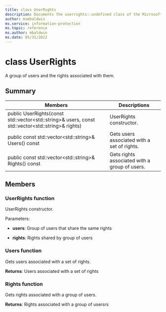 ```yaml
---
title: class UserRights 
description: Documents the userrights::undefined class of the Microsoft Information Protection (MIP) SDK.
author: msmbaldwin
ms.service: information-protection
ms.topic: reference
ms.author: mbaldwin
ms.date: 05/31/2022
---
```


# class UserRights 
A group of users and the rights associated with them.
  
## Summary
 Members                        | Descriptions                                
--------------------------------|---------------------------------------------
public UserRights(const std::vector&lt;std::string&gt;& users, const std::vector&lt;std::string&gt;& rights)  |  UserRights constructor.
public const std::vector&lt;std::string&gt;& Users() const  |  Gets users associated with a set of rights.
public const std::vector&lt;std::string&gt;& Rights() const  |  Gets rights associated with a group of users.
  
## Members
  
### UserRights function
UserRights constructor.

Parameters:  
* **users**: Group of users that share the same rights 


* **rights**: Rights shared by group of users


  
### Users function
Gets users associated with a set of rights.

  
**Returns**: Users associated with a set of rights
  
### Rights function
Gets rights associated with a group of users.

  
**Returns**: Rights associated with a group of usersrs